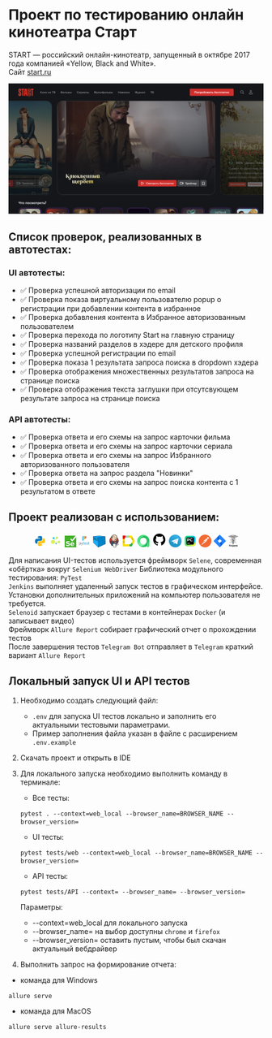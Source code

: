 # Проект по тестированию онлайн кинотеатра Старт

START — российский онлайн-кинотеатр, запущенный в октябре 2017 года компанией «Yellow, Black and White».  
Сайт [start.ru](https://start.ru/)

![](assets/start.png)

<!-- Список проверок-->
## Список проверок, реализованных в автотестах:

### UI автотесты:

* ✅ Проверка успешной авторизации по email
* ✅ Проверка показа виртуальному пользователю popup о регистрации при добавлении контента в избранное
* ✅ Проверка добавления контента в Избранное авторизованным пользователем  
* ✅ Проверка перехода по логотипу Start на главную страницу
* ✅ Проверка названий разделов в хэдере для детского профиля
* ✅ Проверка успешной регистрации по email
* ✅ Проверка показа 1 результата запроса поиска в dropdown хэдера
* ✅ Проверка отображения множественных результатов запроса на странице поиска
* ✅ Проверка отображения текста заглушки при отсутсвующем результате запроса на странице поиска

### API автотесты:  

* ✅ Проверка ответа и его схемы на запрос карточки фильма
* ✅ Проверка ответа и его схемы на запрос карточки сериала
* ✅ Проверка ответа и его схемы на запрос Избранного авторизованного пользователя
* ✅ Проверка ответа на запрос раздела "Новинки"
* ✅ Проверка ответа и его схемы на запрос поиска контента с 1 результатом в ответе

<!-- Tools -->

## Проект реализован с использованием:

<p  align="center">
<code><img width="5%" title="python" src="assets/python.png"></code>
<code><img width="5.5%" title="selene" src="assets/selene.png"></code>
<code><img width="4.5%" title="selenium" src="assets/selenium.png"></code>
<code><img width="5%" title="pytest" src="assets/pytest.png"></code>
<code><img width="5%" title="selenoid" src="assets/selenoid.png"></code>
<code><img width="5%" title="jenkins" src="assets/jenkins.png"></code>
<code><img width="5%" title="allure" src="assets/allure_report.png"></code>
<code><img width="5%" title="alluretestops" src="assets/allure_testops.png"></code>
<code><img width="6%" title="github" src="assets/github.png"></code>  
<code><img width="5%" title="telegram" src="assets/tg.png"></code>   
<code><img width="5%" title="pycharm" src="assets/intellij_pycharm.png"></code>
<code><img width="5%" title="postman" src="assets/postman.png"></code>
<code><img width="5%" title="jira" src="assets/jira.png"></code>
<code><img width="4%" title="requests" src="assets/requests.png"></code>

>
Для написания UI-тестов используется фреймворк `Selene`, современная «обёртка» вокруг `Selenium WebDriver`
Библиотека модульного тестирования: `PyTest`  
`Jenkins` выполняет удаленный запуск тестов в графическом интерфейсе. Установки дополнительных приложений на компьютер
пользователя не требуется.  
`Selenoid` запускает браузер с тестами в контейнерах `Docker` (и записывает видео)  
Фреймворк `Allure Report` собирает графический отчет о прохождении тестов  
После завершения тестов `Telegram Bot` отправляет в `Telegram` краткий вариант `Allure Report`

## Локальный запуск UI и API тестов  

1) Необходимо создать следующий файл:
   * `.env`  для запуска UI тестов локально и заполнить его актуальными тестовыми параметрами.
   * Пример заполнения файла указан в файле с расширением `.env.example`
2) Скачать проект и открыть в IDE
3) Для локального запуска необходимо выполнить команду в терминале:
    * Все тесты:<br>
    ```commandline
    pytest . --context=web_local --browser_name=BROWSER_NAME --browser_version=
    ```
    * UI тесты:<br>
    ```commandline
    pytest tests/web --context=web_local --browser_name=BROWSER_NAME --browser_version=
    ```
   
   * API тесты:<br>
    ```commandline
    pytest tests/API --context= --browser_name= --browser_version=
    ```
   Параметры:
      * --context=web_local для локального запуска
      * --browser_name= на выбор доступны `chrome` и `firefox`
      * --browser_version= оставить пустым, чтобы был скачан актуальный вебдрайвер
      
4) Выполнить запрос на формирование отчета:
* команда для Windows
```commandline
allure serve
```
* команда для MacOS
```commandline
allure serve allure-results
```
